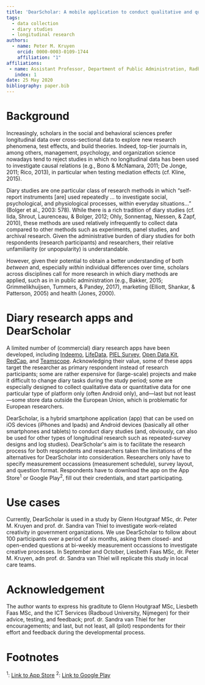 ```yaml
---
title: 'DearScholar: A mobile application to conduct qualitative and quantitative diary research'
tags:
  - data collection
  - diary studies
  - longitudinal research
authors:
  - name: Peter M. Kruyen
    orcid: 0000-0003-0109-1744
    affiliation: "1"
affiliations:
 - name: Assistant Professor, Department of Public Administration, Radboud University, the Netherlands
   index: 1
date: 25 May 2020
bibliography: paper.bib
---
```


# Background 
Increasingly, scholars in the social and behavioral sciences prefer longitudinal data over cross-sectional data to explore new research phenomena, test effects, and build theories. Indeed, top-tier journals in, among others, management, psychology, and organization science nowadays tend to reject studies in which no longitudinal data has been used to investigate causal relations (e.g., Bono & McNamara, 2011; De Jonge, 2011; Rico, 2013), in particular when testing mediation effects (cf. Kline, 2015). 

Diary studies are one particular class of research methods in which “self-report instruments [are] used repeatedly …  to investigate social, psychological, and physiological processes, within everyday situations…”  (Bolger et al., 2003: 578). While there is a rich tradition of diary studies (cf. Iida, Shrout, Laurenceau, & Bolger, 2012; Ohly, Sonnentag, Niessen, & Zapf, 2010), these methods are used relatively infrequently to collect data compared to other methods such as experiments, panel studies, and archival research. Given the administrative burden of diary studies for both respondents (research participants) and researchers, their relative unfamiliarity (or unpopularity) is understandable.

However, given their potential to obtain a better understanding of both *between* and, especially *within* individual differences over time, scholars across disciplines call for more research in which diary methods are applied, such as in 
in public administration (e.g., Bakker, 2015; Grimmelikhuijsen, Tummers, & Pandey, 2017),  marketing (Elliott, Shankar, & Patterson, 2005) and health (Jones, 2000). 

# Diary research apps and DearScholar
A limited number of (commercial) diary research apps have been developed, including [Indeemo](https://www.indeemo.com), [LifeData](https://www.lifedatacorp.com/), [PIEL Survey](https://pielsurvey.org/), [Open Data Kit](https://www.opendatakit.org), [RedCap](https://www.projectredcap.org), and [Teamscope](https://www.teamscopeapp). Acknowledging their value, some of these apps target the researcher as primary respondent instead of research participants; some are rather expensive for (large-scale) projects and make it difficult to change diary tasks during the study period; some are especially designed to collect qualitative data or quantitative data for one particular type of platform only (often Android only), and—last but not least—some store data outside the European Union, which is problematic for European researchers.

DearScholar, is a hybrid smartphone application (app) that can be used on iOS devices (iPhones and Ipads) and Android devices (basically all other smartphones and tablets) to conduct diary studies (and, obviously, can also be used for other types of longitudinal research such as repeated-survey designs and log studies). DearScholar's aim is to facilitate the research process for both respondents and researchers taken the limitations of the alternatives for DearScholar into consideration. Researchers only have to specify measurement occassions (measurement schedule),  survey layout, and question format. Respondents have to download the app on the App Store<sup>1</sup> or Google Play<sup>2</sup>, fill out their credentials, and start participating.

# Use cases
Currently, DearScholar is used in a study by Glenn Houtgraaf MSc, dr. Peter M. Kruyen and prof. dr. Sandra van Thiel to investigate work-related creativity in government organizations. We use DearScholar to follow about 100 participants over a period of six months, asking them closed- and open-ended questions at bi-weekly measurement occassions to investigate creative processes. In September and October, Liesbeth Faas MSc, dr. Peter M. Kruyen, adn prof. dr. Sandra van Thiel will replicate this study in local care teams.

# Acknowledgement
The author wants to express his graditute to Glenn Houtgraaf MSc, Liesbeth Faas MSc, and the ICT Services (Radboud University, Nijmegen) for their advice, testing, and feedback; prof. dr. Sandra van Thiel for her encouragements; and last, but not least, all (pilot) respondents for their effort and feedback during the developmental process.  

# Footnotes
<sup>1</sup>: [Link to App Store](https://apps.apple.com/us/app/dearscholar/id1483121589?ls=1)
<sup>2</sup>: [Link to Google Play](https://play.google.com/store/apps/details?id=net.peterkruyen.diary&pcampaignid=pcampaignidMKT-Other-global-all-co-prtnr-py-PartBadge-Mar2515-1)

